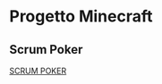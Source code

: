 # Progetto Minecraft

## Scrum Poker

[SCRUM POKER](https://www.scrumpoker-online.org/en/room/43573611/scrum-poker)
